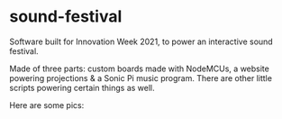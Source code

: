 # sound-festival

Software built for Innovation Week 2021, to power an interactive sound festival.

Made of three parts: custom boards made with NodeMCUs, a website powering projections & a Sonic Pi music program. There are other little scripts powering certain things as well.

Here are some pics:
